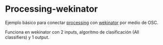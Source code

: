 # Processing-wekinator
Ejemplo básico para conectar [processing](https://processing.org/) con [wekinator](http://www.wekinator.org/) por medio de OSC.

Funciona en wekinator con 2 inputs, algoritmo de clasificación (All classifiers) y 1 output.
